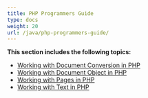 ```yaml
---
title: PHP Programmers Guide
type: docs
weight: 20
url: /java/php-programmers-guide/
---
```


**This section includes the following topics:**

- [Working with Document Conversion in PHP](/pdf/java/working-with-document-conversion-in-php-html/)
- [Working with Document Object in PHP](/pdf/java/working-with-document-object-in-php-html/)
- [Working with Pages in PHP](/pdf/java/working-with-pages-in-php-html/)
- [Working with Text in PHP](/pdf/java/working-with-text-in-php-html/)
